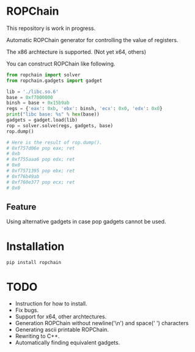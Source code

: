 # ROPChain

This repository is work in progress.  

Automatic ROPChain generator for controlling the value of registers.  

The x86 archtecture is supported. (Not yet x64, others)  

You can construct ROPChain like following.  
```python
from ropchain import solver
from ropchain.gadgets import gadget

lib = './libc.so.6'
base = 0xf7000000
binsh = base + 0x15b9ab
regs = {'eax': 0xb, 'ebx': binsh, 'ecx': 0x0, 'edx': 0x0}
print("libc base: %s" % hex(base))
gadgets = gadget.load(lib)
rop = solver.solve(regs, gadgets, base)
rop.dump()

# Here is the result of rop.dump().
# 0xf757d06e pop eax; ret
# 0xb
# 0xf755aaa6 pop edx; ret
# 0x0
# 0xf7571395 pop ebx; ret
# 0xf76b49ab
# 0xf760e377 pop ecx; ret
# 0x0
```

## Feature
Using alternative gadgets in case pop gadgets cannot be used.

# Installation

```
pip install ropchain
```

# TODO

* Instruction for how to install.
* Fix bugs.
* Support for x64, other archtectures.
* Generation ROPChain without newline('\n') and space(' ') characters
* Generating ascii printable ROPChain.
* Rewriting to C++.
* Automatically finding equivalent gadgets.
